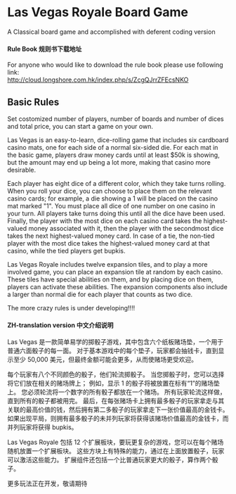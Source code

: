 # Las Vegas Royale Board Game
A Classical board game and accomplished with deferent coding version
#### Rule Book 规则书下载地址
For anyone who would like to download the rule book please use following link: \
http://cloud.longshore.com.hk/index.php/s/ZcgQJrrZFEcsNKO

## Basic Rules
Set costomized number of players, number of boards and number of dices and total price, you can start a game on your own. 

Las Vegas is an easy-to-learn, dice-rolling game that includes six cardboard casino mats, one for each side of a normal six-sided die. For each mat in the basic game, players draw money cards until at least $50k is showing, but the amount may end up being a lot more, making that casino more desirable. 

Each player has eight dice of a different color, which they take turns rolling. When you roll your dice, you can choose to place them on the relevant casino cards; for example, a die showing a 1 will be placed on the casino mat marked "1". You must place all dice of one number on one casino in your turn. All players take turns doing this until all the dice have been used. Finally, the player with the most dice on each casino card takes the highest-valued money associated with it, then the player with the secondmost dice takes the next highest-valued money card. In case of a tie, the non-tied player with the most dice takes the highest-valued money card at that casino, while the tied players get bupkis.

Las Vegas Royale includes twelve expansion tiles, and to play a more involved game, you can place an expansion tile at random by each casino. These tiles have special abilities on them, and by placing dice on them, players can activate these abilities. The expansion components also include a larger than normal die for each player that counts as two dice.

The more crazy rules is under developing!!!!

#### ZH-translation version 中文介绍说明
Las Vegas 是一款简单易学的掷骰子游戏，其中包含六个纸板赌场垫，一个用于普通六面骰子的每一面。 对于基本游戏中的每个垫子，玩家都会抽钱卡，直到显示至少 50,000 美元，但最终金额可能会更多，从而使赌场更受欢迎。

每个玩家有八个不同颜色的骰子，他们轮流掷骰子。 当您掷骰子时，您可以选择将它们放在相关的赌场牌上； 例如，显示 1 的骰子将被放置在标有“1”的赌场垫上。 您必须轮流将一个数字的所有骰子都放在一个赌场。 所有玩家轮流这样做，直到所有的骰子都被用完。 最后，在每张赌场卡上拥有最多骰子的玩家拿走与其关联的最高价值的钱，然后拥有第二多骰子的玩家拿走下一张价值最高的金钱卡。 如果出现平局，则拥有最多骰子的未并列玩家将获得该赌场价值最高的金钱卡，而并列玩家将获得 bupkis。

Las Vegas Royale 包括 12 个扩展板块，要玩更复杂的游戏，您可以在每个赌场随机放置一个扩展板块。 这些方块上有特殊的能力，通过在上面放置骰子，玩家可以激活这些能力。 扩展组件还包括一个比普通玩家更大的骰子，算作两个骰子。

更多玩法正在开发，敬请期待
